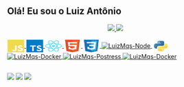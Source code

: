 ## Olá! Eu sou o Luiz Antônio

<div align="center">
  <a href="https://github.com/LuizMqs">
  <img height="180em" src="https://github-readme-stats.vercel.app/api?username=LuizMqs&show_icons=true&theme=dracula"/>
  <img height="180em" src="https://github-readme-stats.vercel.app/api/top-langs/?username=LuizMqs&layout=compact&theme=dracula"/>
</div>

<div style="display: inline_block"><br>
  <img align="center" alt="LuizMqs-Js" height="30" width="40" src="https://raw.githubusercontent.com/devicons/devicon/master/icons/javascript/javascript-plain.svg">
  <img align="center" alt="LuizMqs-Ts" height="30" width="40" src="https://raw.githubusercontent.com/devicons/devicon/master/icons/typescript/typescript-plain.svg">
  <img align="center" alt="LuizMqs-React" height="30" width="40" src="https://raw.githubusercontent.com/devicons/devicon/master/icons/react/react-original.svg">
  <img align="center" alt="LuizMqs-HTML" height="30" width="40" src="https://raw.githubusercontent.com/devicons/devicon/master/icons/html5/html5-original.svg">
  <img align="center" alt="LuizMqs-CSS" height="30" width="40" src="https://raw.githubusercontent.com/devicons/devicon/master/icons/css3/css3-original.svg">
  <img align="center" alt="LuizMqs-Node" height="30" width="40" src="https://cdn.jsdelivr.net/gh/devicons/devicon/icons/nodejs/nodejs-original.svg">
  <img align="center" alt="LuizMqs-Python" height="30" width="40" src="https://raw.githubusercontent.com/devicons/devicon/master/icons/python/python-original.svg">
  <img align="center" alt="LuizMqs-Docker" height="30" width="40" src="https://cdn.jsdelivr.net/gh/devicons/devicon/icons/docker/docker-plain.svg">
  <img align="center" alt="LuizMqs-Postress" height="30" width="40" src="https://cdn.jsdelivr.net/gh/devicons/devicon/icons/postgresql/postgresql-original.svg">
  <img align="center" alt="LuizMqs-Docker" height="30" width="40" src="https://cdn.jsdelivr.net/gh/devicons/devicon/icons/git/git-original.svg">
</div>

  ##
 
<div> 
  <a href="https://www.instagram.com/luiz_mqss/" target="_blank"><img src="https://img.shields.io/badge/-Instagram-%23E4405F?style=for-the-badge&logo=instagram&logoColor=white" target="_blank"></a>
  <a href = "mailto:luizantmarquesjr@gmail.com"><img src="https://img.shields.io/badge/-Gmail-%23333?style=for-the-badge&logo=gmail&logoColor=white" target="_blank"></a>
  <a href="https://www.linkedin.com/in/luiz-mqs/" target="_blank"><img src="https://img.shields.io/badge/-LinkedIn-%230077B5?style=for-the-badge&logo=linkedin&logoColor=white" target="_blank"></a> 
</div>
